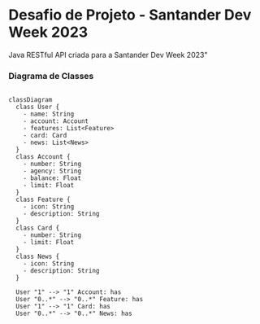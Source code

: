 # Desafio de Projeto - Santander Dev Week 2023

Java RESTful API criada para a Santander Dev Week 2023"

### Diagrama de Classes

```mermaid

classDiagram
  class User {
    - name: String
    - account: Account
    - features: List<Feature>
    - card: Card
    - news: List<News>
  }
  class Account {
    - number: String
    - agency: String
    - balance: Float
    - limit: Float
  }
  class Feature {
    - icon: String
    - description: String
  }
  class Card {
    - number: String
    - limit: Float
  }
  class News {
    - icon: String
    - description: String
  }

  User "1" --> "1" Account: has
  User "0..*" --> "0..*" Feature: has
  User "1" --> "1" Card: has
  User "0..*" --> "0..*" News: has
```
